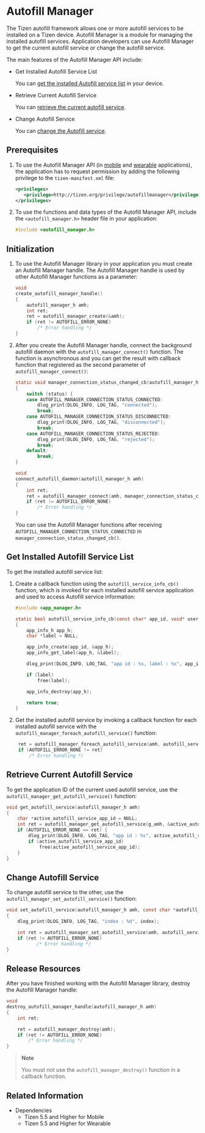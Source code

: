 # Autofill Manager

The Tizen autofill framework allows one or more autofill services to be installed on a Tizen device. Autofill Manager is a module for managing the installed autofill services. Application developers can use Autofill Manager to get the current autofill service or change the autofill service.

The main features of the Autofill Manager API include:

- Get Installed Autofill Service List

  You can [get the installed Autofill service list](#get-installed-autofill-service-list) in your device.

- Retrieve Current Autofill Service

  You can [retrieve the current autofill service](#retrieve-current-autofill-service).

- Change Autofill Service

  You can [change the Autofill service](#change-autofill-service).

## Prerequisites

1. To use the Autofill Manager API (in [mobile](../../api/mobile/latest/group__CAPI__UIX__AUTOFILL__MANAGER__MODULE.html) and [wearable](../../api/wearable/latest/group__CAPI__UIX__AUTOFILL__MANAGER__MODULE.html) applications), the application has to request permission by adding the following privilege to the `tizen-manifest.xml` file:

   ```xml
   <privileges>
      <privilege>http://tizen.org/privilege/autofillmanager</privilege>
   </privileges>
   ```

2. To use the functions and data types of the Autofill Manager API, include the `<autofill_manager.h>` header file in your application:

    ```c
    #include <autofill_manager.h>
    ```

## Initialization

1. To use the Autofill Manager library in your application you must create an Autofill Manager handle. The Autofill Manager handle is used by other Autofill Manager functions as a parameter:

   ```c
   void
   create_autofill_manager_handle()
   {
       autofill_manager_h amh;
       int ret;
       ret = autofill_manager_create(&amh);
       if (ret != AUTOFILL_ERROR_NONE)
           /* Error handling */
   }
   ```

2. After you create the Autofill Manager handle, connect the background autofill daemon with the `autofill_manager_connect()` function.
   The function is asynchronous and you can get the result with callback function that registered as the second parameter of `autofill_manager_connect()`:

   ```c
   static void manager_connection_status_changed_cb(autofill_manager_h amh, autofill_manager_connection_status_e status, void *user_data)
   {
       switch (status) {
       case AUTOFILL_MANAGER_CONNECTION_STATUS_CONNECTED:
           dlog_print(DLOG_INFO, LOG_TAG, "connected");
           break;
       case AUTOFILL_MANAGER_CONNECTION_STATUS_DISCONNECTED:
           dlog_print(DLOG_INFO, LOG_TAG, "disconnected");
           break;
       case AUTOFILL_MANAGER_CONNECTION_STATUS_REJECTED:
           dlog_print(DLOG_INFO, LOG_TAG, "rejected");
           break;
       default:
           break;
   }

   void
   connect_autofill_daemon(autofill_manager_h amh)
   {
       int ret;
       ret = autofill_manager_connect(amh, manager_connection_status_changed_cb, NULL);
       if (ret != AUTOFILL_ERROR_NONE)
           /* Error handling */
   }
   ```

   You can use the Autofill Manager functions after receiving `AUTOFILL_MANAGER_CONNECTION_STATUS_CONNECTED` in `manager_connection_status_changed_cb()`.

## Get Installed Autofill Service List

To get the installed autofill service list:

1. Create a callback function using the `autofill_service_info_cb()` function, which is invoked for each installed autofill service application and used to access Autofill service information:

   ```c
   #include <app_manager.h>

   static bool autofill_service_info_cb(const char* app_id, void* user_data)
   {
       app_info_h app_h;
       char *label = NULL;

       app_info_create(app_id, &app_h);
       app_info_get_label(app_h, &label);

       dlog_print(DLOG_INFO, LOG_TAG, "app id : %s, label : %s", app_id, label);

       if (label)
           free(label);

       app_info_destroy(app_h);

       return true;
   }
   ```

2. Get the installed autofill service by invoking a callback function for each installed autofill service with the `autofill_manager_foreach_autofill_service()` function:

   ```c
    ret = autofill_manager_foreach_autofill_service(amh, autofill_service_info_cb, NULL);
    if (AUTOFILL_ERROR_NONE != ret)
        /* Error handling */
   ```

## Retrieve Current Autofill Service

To get the application ID of the current used autofill service, use the `autofill_manager_get_autofill_service()` function:

```c
void get_autofill_service(autofill_manager_h amh)
{
    char *active_autofill_service_app_id = NULL;
    int ret = autofill_manager_get_autofill_service(g_amh, &active_autofill_service_app_id);
    if (AUTOFILL_ERROR_NONE == ret) {
        dlog_print(DLOG_INFO, LOG_TAG, "app id : %s", active_autofill_service_app_id);
        if (active_autofill_service_app_id)
            free(active_autofill_service_app_id);
    }
}
```

## Change Autofill Service

To change autofill service to the other, use the `autofill_manager_set_autofill_service()` function:

```c
void set_autofill_service(autofill_manager_h amh, const char *autofill_service_app_id)
{
    dlog_print(DLOG_INFO, LOG_TAG, "index : %d", index);

    int ret = autofill_manager_set_autofill_service(amh, autofill_service_app_id);
    if (ret != AUTOFILL_ERROR_NONE)
           /* Error handling */
}
```

## Release Resources

After you have finished working with the Autofill Manager library, destroy the Autofill Manager handle:

   ```c
   void
   destroy_autofill_manager_handle(autofill_manager_h amh)
   {
       int ret;

       ret = autofill_manager_destroy(amh);
       if (ret != AUTOFILL_ERROR_NONE)
           /* Error handling */
   }
   ```

   > **Note**
   >
   > You must not use the `autofill_manager_destroy()` function in a callback function.

## Related Information

- Dependencies
  - Tizen 5.5 and Higher for Mobile
  - Tizen 5.5 and Higher for Wearable
